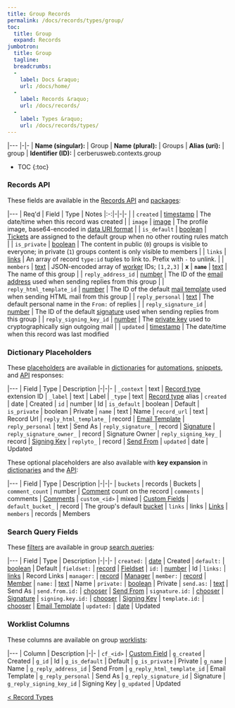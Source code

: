 ```yaml
---
title: Group Records
permalink: /docs/records/types/group/
toc:
  title: Group
  expand: Records
jumbotron:
  title: Group
  tagline: 
  breadcrumbs:
  -
    label: Docs &raquo;
    url: /docs/home/
  -
    label: Records &raquo;
    url: /docs/records/
  -
    label: Types &raquo;
    url: /docs/records/types/
---
```


|---
|-|-
| **Name (singular):** | Group
| **Name (plural):** | Groups
| **Alias (uri):** | group
| **Identifier (ID):** | cerberusweb.contexts.group

* TOC
{:toc}

### Records API

These fields are available in the [Records API](/docs/api/endpoints/records/) and [packages](/docs/packages/):

|---
| Req'd | Field | Type | Notes
|:-:|-|-|-
|   | `created` | [timestamp](/docs/records/fields/types/timestamp/) | The date/time when this record was created 
|   | `image` | [image](/docs/records/fields/types/image/) | The profile image, base64-encoded in [data URI format](https://en.wikipedia.org/wiki/Data_URI_scheme) 
|   | `is_default` | [boolean](/docs/records/fields/types/boolean/) | [Tickets](/docs/tickets/) are assigned to the default group when no other routing rules match 
|   | `is_private` | [boolean](/docs/records/fields/types/boolean/) | The content in public (`0`) groups is visible to everyone; in private (`1`) groups content is only visible to members 
|   | `links` | [links](/docs/records/fields/types/links/) | An array of record `type:id` tuples to link to. Prefix with `-` to unlink. 
|   | `members` | [text](/docs/records/fields/types/text/) | JSON-encoded array of [worker](/docs/records/types/worker/) IDs; `[1,2,3]` 
| **x** | **`name`** | [text](/docs/records/fields/types/text/) | The name of this group 
|   | `reply_address_id` | [number](/docs/records/fields/types/number/) | The ID of the [email address](/docs/records/types/address/) used when sending replies from this group 
|   | `reply_html_template_id` | [number](/docs/records/fields/types/number/) | The ID of the default [mail template](/docs/records/types/html_template/) used when sending HTML mail from this group 
|   | `reply_personal` | [text](/docs/records/fields/types/text/) | The default personal name in the `From:` of replies 
|   | `reply_signature_id` | [number](/docs/records/fields/types/number/) | The ID of the default [signature](/docs/records/types/email_signature/) used when sending replies from this group 
|   | `reply_signing_key_id` | [number](/docs/records/fields/types/number/) | The [private key](/docs/records/types/gpg_private_key/) used to cryptographically sign outgoing mail 
|   | `updated` | [timestamp](/docs/records/fields/types/timestamp/) | The date/time when this record was last modified 

### Dictionary Placeholders

These [placeholders](/docs/scripting/variables/#placeholders) are available in [dictionaries](/docs/guide/developers/dictionaries/) for [automations](/docs/automations/), [snippets](/docs/snippets/), and [API](/docs/api/) responses:

|---
| Field | Type | Description
|-|-|-
| `_context` | text | [Record type](/docs/records/types/) extension ID
| `_label` | text | Label
| `_type` | text | [Record type](/docs/records/types/) alias
| `created` | date | Created
| `id` | number | Id
| `is_default` | boolean | Default
| `is_private` | boolean | Private
| `name` | text | Name
| `record_url` | text | Record Url
| `reply_html_template_` | record | [Email Template](/docs/records/types/html_template/)
| `reply_personal` | text | Send As
| `reply_signature_` | record | [Signature](/docs/records/types/email_signature/)
| `reply_signature_owner_` | record | Signature Owner
| `reply_signing_key_` | record | [Signing Key](/docs/records/types/gpg_private_key/)
| `replyto_` | record | [Send From](/docs/records/types/address/)
| `updated` | date | Updated

These optional placeholders are also available with **key expansion** in [dictionaries](/docs/guide/developers/dictionaries/#key-expansion) and the [API](/docs/api/responses/#expanding-keys-in-api-requests):

|---
| Field | Type | Description
|-|-|-
| `buckets` | records | Buckets
| `comment_count` | number | [Comment](/docs/records/types/comments/) count on the record
| `comments` | comments | [Comments](/docs/guide/developers/dictionaries/#key-expansion)
| `custom_<id>` | mixed | [Custom Fields](/docs/guide/developers/dictionaries/#key-expansion)
| `default_bucket_` | record | The group's default [bucket](/docs/records/types/bucket/)
| `links` | links | [Links](/docs/guide/developers/dictionaries/#key-expansion)
| `members` | records | Members
	
### Search Query Fields

These [filters](/docs/search/#filters) are available in group [search queries](/docs/search/):

|---
| Field | Type | Description
|-|-|-
| `created:` | [date](/docs/search/#dates) | Created
| `default:` | [boolean](/docs/search/#booleans) | Default
| `fieldset:` | [record](/docs/search/#deep-search) | [Fieldset](/docs/records/types/custom_fieldset/)
| `id:` | [number](/docs/search/#numbers) | Id
| `links:` | [links](/docs/search/#links) | Record Links
| `manager:` | [record](/docs/search/#deep-search) | [Manager](/docs/records/types/worker/)
| `member:` | [record](/docs/search/#deep-search) | [Member](/docs/records/types/worker/)
| `name:` | [text](/docs/search/#text) | Name
| `private:` | [boolean](/docs/search/#booleans) | Private
| `send.as:` | [text](/docs/search/#text) | Send As
| `send.from.id:` | [chooser](/docs/search/#choosers) | [Send From](/docs/records/types/address/)
| `signature.id:` | [chooser](/docs/search/#choosers) | [Signature](/docs/records/types/email_signature/)
| `signing.key.id:` | [chooser](/docs/search/#choosers) | [Signing Key](/docs/records/types/gpg_private_key/)
| `template.id:` | [chooser](/docs/search/#choosers) | [Email Template](/docs/records/types/html_template/)
| `updated:` | [date](/docs/search/#dates) | Updated
	
### Worklist Columns

These columns are available on group [worklists](/docs/worklists/):

|---
| Column | Description
|-|-
| `cf_<id>` | [Custom Field](/docs/records/types/custom_field/)
| `g_created` | Created
| `g_id` | Id
| `g_is_default` | Default
| `g_is_private` | Private
| `g_name` | Name
| `g_reply_address_id` | Send From
| `g_reply_html_template_id` | Email Template
| `g_reply_personal` | Send As
| `g_reply_signature_id` | Signature
| `g_reply_signing_key_id` | Signing Key
| `g_updated` | Updated

<div class="section-nav">
	<div class="left">
		<a href="/docs/records/types/" class="prev">&lt; Record Types</a>
	</div>
	<div class="right align-right">
	</div>
</div>
<div class="clear"></div>
